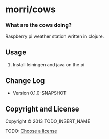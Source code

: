 # morri/cows
### What are the cows doing?
Raspberry pi weather station written in clojure.

## Usage

1. Install leiningen and java on the pi



## Change Log

* Version 0.1.0-SNAPSHOT



## Copyright and License

Copyright © 2013 TODO_INSERT_NAME

TODO: [Choose a license](http://choosealicense.com/)
